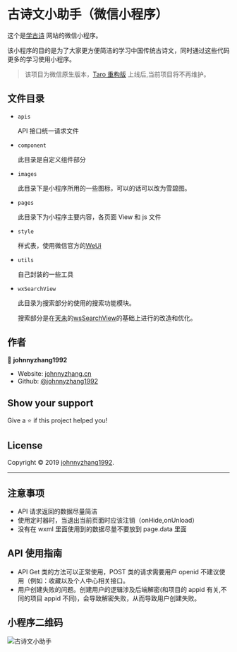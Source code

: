 # 古诗文小助手（微信小程序）

这个是[学古诗](https://xuegushi.com) 网站的微信小程序。

该小程序的目的是为了大家更方便简洁的学习中国传统古诗文，同时通过这些代码更多的学习使用小程序。

> 该项目为微信原生版本，[Taro 重构版](https://github.com/johnnyzhang1992/gushiTaro) 上线后,当前项目将不再维护。

## 文件目录

- `apis`

  API 接口统一请求文件

- `component`

  此目录是自定义组件部分

- `images`

  此目录下是小程序所用的一些图标，可以的话可以改为雪碧图。

- `pages`

  此目录下为小程序主要内容，各页面 View 和 js 文件

- `style`

  样式表，使用微信官方的[WeUi](https://weui.io)

- `utils`

  自己封装的一些工具

- `wxSearchView`

  此目录为搜索部分的使用的搜索功能模块。

  搜索部分是在[天未](https://github.com/mindawei)的[wsSearchView](https://github.com/mindawei/wsSearchView)的基础上进行的改造和优化。

## 作者

👤 **johnnyzhang1992**

- Website: [johnnyzhang.cn](https://xuegushi.com)
- Github: [@johnnyzhang1992](https://github.com/johnnyzhang1992)

## Show your support

Give a ⭐️ if this project helped you!

## License

Copyright © 2019 [johnnyzhang1992](https://github.com/johnnyzhang1992).

---

## 注意事项

- API 请求返回的数据尽量简洁
- 使用定时器时，当退出当前页面时应该注销（onHide,onUnload）
- 没有在 wxml 里面使用到的数据尽量不要放到 page.data 里面

## API 使用指南

- API Get 类的方法可以正常使用，POST 类的请求需要用户 openid 不建议使用（例如：收藏以及个人中心相关接口。
- 用户创建失败的问题。创建用户的逻辑涉及后端解密(和项目的 appid 有关,不同的项目 appid 不同)，会导致解密失败，从而导致用户创建失败。

## 小程序二维码

![古诗文小助手](./images/xcx.jpg)
